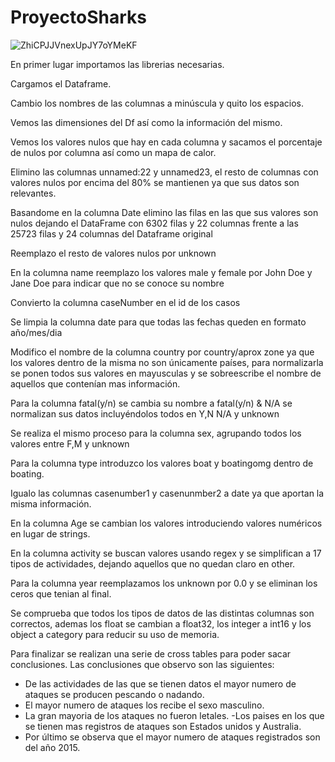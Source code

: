 # ProyectoSharks

![ZhiCPJJVnexUpJY7oYMeKF](https://user-images.githubusercontent.com/114060666/199090896-e12f8be1-db34-49a2-a696-d6f6c68b1273.jpg)



En primer lugar importamos las librerias necesarias.

Cargamos el Dataframe.

Cambio los nombres de las columnas a minúscula y quito los espacios.

Vemos las dimensiones del Df así como la información del mismo.

Vemos los valores nulos que hay en cada columna y sacamos el porcentaje de nulos por columna así como un mapa de calor.

Elimino las columnas unnamed:22 y unnamed23, el resto de columnas con valores nulos por encima del 80% se mantienen ya que sus datos son relevantes.

Basandome en la columna Date elimino las filas en las que sus valores son nulos dejando el DataFrame con 6302 filas y 22 columnas frente a las 25723 filas y 24 columnas del Dataframe original 

Reemplazo el resto de valores nulos por unknown

En la columna name reemplazo los valores male y female por John Doe y Jane Doe para indicar que no se conoce su nombre 

Convierto la columna caseNumber en el id de los casos

Se limpia la columna date para que todas las fechas queden en formato año/mes/dia

Modifico el nombre de la columna country por country/aprox zone ya que los valores dentro de la misma no son únicamente países, para normalizarla se ponen todos sus valores en mayusculas y se sobreescribe el nombre de aquellos que contenían mas información.

Para la columna fatal(y/n) se cambia su nombre a fatal(y/n) & N/A se normalizan sus datos incluyéndolos todos en Y,N N/A y unknown 

Se realiza el mismo proceso para la columna sex, agrupando todos los valores entre F,M y unknown 

Para la columna type introduzco los valores boat y boatingomg dentro de boating.

Igualo las columnas casenumber1 y casenunmber2 a date ya que aportan la misma información.

En la columna Age se cambian los valores introduciendo valores numéricos en lugar de strings.

En la columna activity se buscan valores usando regex y se simplifican a 17 tipos de actividades, dejando aquellos que no quedan claro en other.

Para la columna year reemplazamos los unknown por 0.0 y se eliminan los ceros que tenian al final.

Se comprueba que todos los tipos de datos de las distintas columnas son correctos, ademas los float se cambian a float32, los integer a int16 y los object a category para reducir su uso de memoria.

Para finalizar se realizan una serie de cross tables para poder sacar conclusiones.
Las conclusiones que observo son las siguientes:
- De las actividades de las que se tienen datos el mayor numero de ataques se producen pescando o nadando.
- El mayor numero de ataques los recibe el sexo masculino.
- La gran mayoria de los ataques no fueron letales.
-Los paises en los que se tienen mas registros de ataques son Estados unidos y Australia.
- Por último se observa que el mayor numero de ataques registrados son del año 2015.
